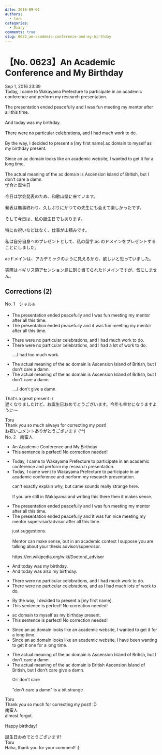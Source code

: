 ```yaml
---
date: 2016-09-01
authors:
  - toru
categories:
  - Diary
comments: true
slug: 0623_an-academic-conference-and-my-birthday
---
```


# 【No. 0623】An Academic Conference and My Birthday
<div class="date">Sep 1, 2016 23:39</div>
<div id="post"><div id="body_show_ori">
Today, I came to Wakayama Prefecture to participate in an academic conference and perform my research presentation.<br/><br/>The presentation ended peacefully and I was fun meeting my mentor after all this time.<br/><br/>And today was my birthday.<br/><br/>There were no particular celebrations, and I had much work to do.<br/><br/>By the way, I decided to present a [my first name].ac domain to myself as my birthday present.<br/><br/>Since an ac domain looks like an academic website, I wanted to get it for a long time. <br/><br/>The actual meaning of the ac domain is Ascension Island of British, but I don't care a damn.
</div></div>

<!-- more -->

<div id="post_ja"><div id="body_show_mo">
学会と誕生日<br/><br/>今日は学会発表のため、和歌山県に来ています。<br/><br/>発表は無事終わり、久しぶりにかつての先生にも会えて楽しかったです。<br/><br/>そして今日は、私の誕生日でもあります。<br/><br/>特にお祝いなどはなく、仕事が山積みです。<br/><br/>私は自分自身へのプレゼントとして、私の苗字.ac のドメインをプレゼントすることにしました。<br/><br/>acドメインは、アカデミックのように見えるから、欲しいと思っていました。<br/><br/>実際はイギリス領アセンション島に割り当てられたドメインですが、気にしません。
</div></div>

## Corrections (2)
<div id="block"><div class="first_name"> No. 1　<span class="just_name">シャル❇️</span></div><div id="block2">
<ul class="correction_field">
<li class="incorrect">The presentation ended peacefully and I was fun meeting my mentor after all this time.</li>
<li class="corrected correct">
The presentation ended peacefully and it was fun meeting my mentor after all this time.
</li>
</ul>
<ul class="correction_field">
<li class="incorrect">There were no particular celebrations, and I had much work to do.</li>
<li class="corrected correct">
There were no particular celebrations, and I had a lot of work to do.
<p class="correction_comment">....I had too much work.</p>
</li>
</ul>
<ul class="correction_field">
<li class="incorrect">The actual meaning of the ac domain is Ascension Island of British, but I don't care a damn.</li>
<li class="corrected correct">
The actual meaning of the ac domain is Ascension Island of British, but I don't care a damn.
<p class="correction_comment">....I don't give a damn.</p>
</li>
</ul>
<p class="comment_small">
 That's a great present :)
 <br/>
 遅くなりましたけど、お誕生日おめでとうございます。今年も幸せになりますように～
</p>

</div><div class="name"><span class="just_name">Toru</span><br>
Thank you so much always for correcting my post!<br/>お祝いコメントありがとうございます (^^)
</div>
</div>
<div id="block"><div class="first_name"> No. 2　<span class="just_name">南蛮人</span></div><div id="block2">
<ul class="correction_field">
<li class="incorrect">An Academic Conference and My Birthday</li>
<li class="corrected perfect">This sentence is perfect! No correction needed!</li>
</ul>
<ul class="correction_field">
<li class="incorrect">Today, I came to Wakayama Prefecture to participate in an academic conference and perform my research presentation.</li>
<li class="corrected correct">
Today, I <span class="f_gray"><span class="sline">came</span> went</span> to Wakayama Prefecture to participate in an academic conference and perform my research presentation.
<p class="correction_comment">can't exactly explain why, but came sounds really strange here.<br/><br/>If you are still in Wakayama and writing this there then it makes sense.</p>
</li>
</ul>
<ul class="correction_field">
<li class="incorrect">The presentation ended peacefully and I was fun meeting my mentor after all this time.</li>
<li class="corrected correct">
The presentation ended peacefully and I<span class="f_bold"><span class="f_blue">t</span></span> was <span class="f_gray"><span class="sline">fun</span></span> <span class="f_gray">nice</span> meeting my <span class="f_gray"><span class="sline">mentor</span></span> <span class="f_gray">supervisor/advisor</span> after all this time.
<p class="correction_comment">just suggestions.<br/><br/>Mentor can make sense, but in an academic context I suppose you are talking about your thesis advisor/supervisor.<br/><br/>https://en.wikipedia.org/wiki/Doctoral_advisor</p>
</li>
</ul>
<ul class="correction_field">
<li class="incorrect">And today was my birthday.</li>
<li class="corrected correct">
And today was <span class="f_gray">also</span> my birthday.
</li>
</ul>
<ul class="correction_field">
<li class="incorrect">There were no particular celebrations, and I had much work to do.</li>
<li class="corrected correct">
There were no particular celebrations<span class="sline"><span class="f_gray">, and</span></span> <span class="f_gray">as</span> I had <span class="f_red"><span class="sline">much</span></span> <span class="f_blue">lots of</span> work to do.
</li>
</ul>
<ul class="correction_field">
<li class="incorrect">By the way, I decided to present a [my first name].</li>
<li class="corrected perfect">This sentence is perfect! No correction needed!</li>
</ul>
<ul class="correction_field">
<li class="incorrect">ac domain to myself as my birthday present.</li>
<li class="corrected perfect">This sentence is perfect! No correction needed!</li>
</ul>
<ul class="correction_field">
<li class="incorrect">Since an ac domain looks like an academic website, I wanted to get it for a long time.</li>
<li class="corrected correct">
Since an ac domain looks like an academic website, I <span class="f_blue">have been</span> want<span class="f_blue">ing</span> to get <span class="sline"><span class="f_red">it</span></span> <span class="f_blue">one</span> for a long time.
</li>
</ul>
<ul class="correction_field">
<li class="incorrect">The actual meaning of the ac domain is Ascension Island of British, but I don't care a damn.</li>
<li class="corrected correct">
The actual meaning of the ac domain is <span class="f_blue">British</span> Ascension Island <span class="f_red"><span class="sline">of British,</span></span> but I don't <span class="sline"><span class="f_red">care</span></span> <span class="f_blue">give</span> a damn.
<p class="correction_comment">Or: don't care<br/><br/>"don't care a damn" is a bit strange</p>
</li>
</ul>
</div><div class="name"><span class="just_name">Toru</span><br>
Thank you so much for correcting my post! :D
</div>
<div class="name"><span class="just_name">南蛮人</span><br>
almost forgot.<br/><br/>Happy birthday!<br/><br/>誕生日おめでとうございます!
</div>
<div class="name"><span class="just_name">Toru</span><br>
Haha, thank you for your comment! :)
</div>
</div>
